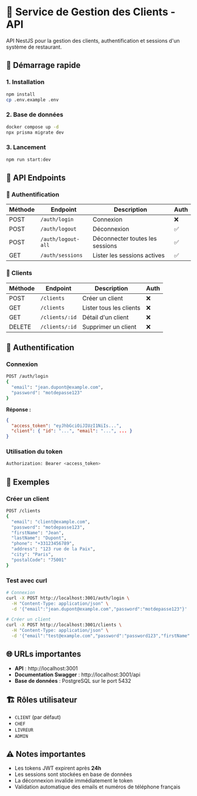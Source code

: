 # 🏪 Service de Gestion des Clients - API

API NestJS pour la gestion des clients, authentification et sessions d'un système de restaurant.

## 🚀 Démarrage rapide

### 1. Installation
```bash
npm install
cp .env.example .env
```

### 2. Base de données
```bash
docker compose up -d
npx prisma migrate dev
```

### 3. Lancement
```bash
npm run start:dev
```

## 📡 API Endpoints

### 🔐 Authentification
| Méthode | Endpoint | Description | Auth |
|---------|----------|-------------|------|
| POST | `/auth/login` | Connexion | ❌ |
| POST | `/auth/logout` | Déconnexion | ✅ |
| POST | `/auth/logout-all` | Déconnecter toutes les sessions | ✅ |
| GET | `/auth/sessions` | Lister les sessions actives | ✅ |

### 👥 Clients
| Méthode | Endpoint | Description | Auth |
|---------|----------|-------------|------|
| POST | `/clients` | Créer un client | ❌ |
| GET | `/clients` | Lister tous les clients | ❌ |
| GET | `/clients/:id` | Détail d'un client | ❌ |
| DELETE | `/clients/:id` | Supprimer un client | ❌ |

## 🔑 Authentification

### Connexion
```bash
POST /auth/login
{
  "email": "jean.dupont@example.com",
  "password": "motdepasse123"
}
```

**Réponse :**
```json
{
  "access_token": "eyJhbGciOiJIUzI1NiIs...",
  "client": { "id": "...", "email": "...", ... }
}
```

### Utilisation du token
```bash
Authorization: Bearer <access_token>
```

## 📝 Exemples

### Créer un client
```bash
POST /clients
{
  "email": "client@example.com",
  "password": "motdepasse123",
  "firstName": "Jean",
  "lastName": "Dupont",
  "phone": "+33123456789",
  "address": "123 rue de la Paix",
  "city": "Paris",
  "postalCode": "75001"
}
```

### Test avec curl
```bash
# Connexion
curl -X POST http://localhost:3001/auth/login \
  -H "Content-Type: application/json" \
  -d '{"email":"jean.dupont@example.com","password":"motdepasse123"}'

# Créer un client
curl -X POST http://localhost:3001/clients \
  -H "Content-Type: application/json" \
  -d '{"email":"test@example.com","password":"password123","firstName":"Test","lastName":"User"}'
```

## 🌐 URLs importantes

- **API** : http://localhost:3001
- **Documentation Swagger** : http://localhost:3001/api
- **Base de données** : PostgreSQL sur le port 5432

## 🏗️ Rôles utilisateur

- `CLIENT` (par défaut)
- `CHEF`
- `LIVREUR` 
- `ADMIN`

## ⚠️ Notes importantes

- Les tokens JWT expirent après **24h**
- Les sessions sont stockées en base de données
- La déconnexion invalide immédiatement le token
- Validation automatique des emails et numéros de téléphone français
